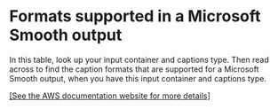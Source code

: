 # Formats supported in a Microsoft Smooth output<a name="supported-formats-smooth-output"></a>

In this table, look up your input container and captions type\. Then read across to find the caption formats that are supported for a Microsoft Smooth output, when you have this input container and captions type\. 

[\[See the AWS documentation website for more details\]](http://docs.aws.amazon.com/medialive/latest/ug/supported-formats-smooth-output.html)